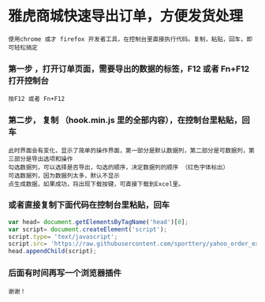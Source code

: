 # 雅虎商城快速导出订单，方便发货处理

    使用chrome 或才 firefox 开发者工具，在控制台里直接执行代码。复制，粘贴，回车，即可轻松搞定

### 第一步 ，打开订单页面，需要导出的数据的标签，F12 或者  Fn+F12 打开控制台
    按F12 或者 Fn+F12

### 第二步， 复制 （hook.min.js 里的全部内容），在控制台里粘贴，回车
    此时界面会有变化，显示了简单的操作界面，第一部分是默认数据列，第二部分是可数据列，第三部分是导出选项和操作
    勾选数据列，可以选择是否导出，勾选的顺序，决定数据列的顺序 （红色字体标出）
    可选数据列，因为数据列太多，默认不显示
    点生成数据，如果成功，将出现下载按键，可直接下载到Excel里。
    
### 或者直接复制下面代码在控制台里粘贴，回车
``` javascript
var head= document.getElementsByTagName('head')[0];
var script= document.createElement('script');
script.type= 'text/javascript';
script.src= 'https://raw.githubusercontent.com/sporttery/yahoo_order_export_tools/master/hook.min.js?t='+(new Date);
head.appendChild(script);
```
    
### 后面有时间再写一个浏览器插件
    谢谢！